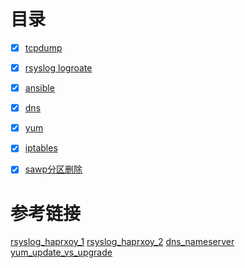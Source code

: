 # 目录

- [x] [tcpdump](https://github.com/bertreyking/linux/blob/main/tcpdump.md)
- [x] [rsyslog logroate](https://github.com/bertreyking/linux/blob/main/logroate.md)
- [x] [ansible](https://github.com/bertreyking/linux/blob/main/ansible.md)
- [x] [dns](https://github.com/bertreyking/linux/blob/main/dns%E8%A7%A3%E6%9E%90%E9%A1%BA%E5%BA%8F.md)
- [x] [yum](https://github.com/bertreyking/linux/blob/main/update%E4%B8%8Eupgrade%E5%8C%BA%E5%88%AB)
- [x] [iptables](https://github.com/bertreyking/linux/blob/main/iptables.md)
- [x] [sawp分区删除](https://github.com/bertreyking/linux/blob/main/linux%E6%B8%85%E7%90%86Swap%E5%88%86%E5%8C%BA.md)



# 参考链接
[rsyslog_haprxoy_1](https://www.e2enetworks.com/help/knowledge-base/enable-logging-of-haproxy-in-rsyslog/)
[rsyslog_haprxoy_2](https://www.percona.com/blog/2014/10/03/haproxy-give-me-some-logs-on-centos-6-5/)
[dns_nameserver](https://www.xiebruce.top/1024.html)
[yum_update_vs_upgrade](https://access.redhat.com/documentation/en-us/red_hat_enterprise_linux/7/html/system_administrators_guide/ch-yum#s1-yum-upgrade-system)
